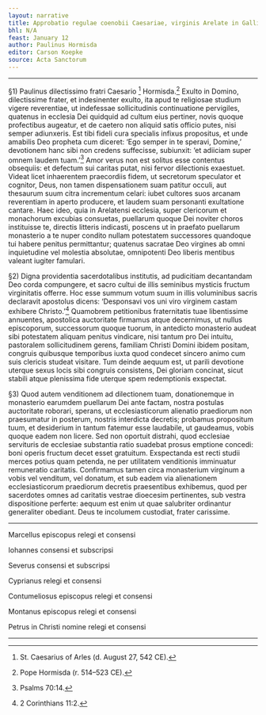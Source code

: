 ```yaml
---
layout: narrative
title: Approbatio regulae coenobii Caesariae, virginis Arelate in Gallia
bhl: N/A
feast: January 12
author: Paulinus Hormisda
editor: Carson Koepke
source: Acta Sanctorum
---
```


---

§1) Paulinus dilectissimo fratri Caesario [^1] Hormisda.[^2] Exulto in Domino, dilectissime frater, et indesinenter exulto, ita apud te religiosae studium vigere reverentiae, ut indefessae sollicitudinis continuatione pervigiles, quatenus in ecclesia Dei quidquid ad cultum eius pertiner, novis quoque profectibus augeatur, et de caetero non aliquid satis officio putes, nisi semper adiunxeris. Est tibi fideli cura specialis infixus propositus, et unde amabilis Deo propheta cum diceret: ‘Ego semper in te speravi, Domine,’ devotionem hanc sibi non credens suffecisse, subiunxit: ‘et adiiciam super omnem laudem tuam.’[^3] Amor verus non est solitus esse contentus obsequiis: et defectum sui caritas putat, nisi fervor dilectionis exaestuet. Videat licet inhaerentem praecordiis fidem, ut secretorum speculator et cognitor, Deus, non tamen dispensationem suam patitur occuli, aut thesaurum suum citra incrementum celari: iubet cultores suos arcanam reverentiam in aperto producere, et laudem suam personanti exultatione cantare. Haec ideo, quia in Arelatensi ecclesia, super clericorum et monachorum excubias consuetas, puellarum quoque Dei noviter choros instituisse te, directis litteris indicasti, poscens ut in praefato puellarum monasterio a te nuper condito nullam potestatem successores quandoque tui habere penitus permittantur; quatenus sacratae Deo virgines ab omni inquietudine vel molestia absolutae, omnipotenti Deo liberis mentibus valeant iugiter famulari.

§2) Digna providentia sacerdotalibus institutis, ad pudicitiam decantandam Deo corda compungere, et sacro cultui de illis seminibus mysticis fructum virginitatis offerre. Hoc esse summum votum suum in illis voluminibus sacris declaravit apostolus dicens: ‘Desponsavi vos uni viro virginem castam exhibere Christo.’[^4] Quamobrem petitionibus fraternitatis tuae libentissime annuentes, apostolica auctoritate firmamus atque decernimus, ut nullus episcoporum, successorum quoque tuorum, in antedicto monasterio audeat sibi potestatem aliquam penitus vindicare, nisi tantum pro Dei intuitu, pastoralem sollicitudinem gerens, familiam Christi Domini ibidem positam, congruis quibusque temporibus iuxta quod condecet sincero animo cum suis clericis studeat visitare. Tum deinde aequum est, ut parili devotione uterque sexus locis sibi congruis consistens, Dei gloriam concinat, sicut stabili atque plenissima fide uterque spem redemptionis exspectat.

§3) Quod autem venditionem ad dilectionem tuam, donationemque in monasterio earumdem puellarum Dei ante factam, nostra postulas auctoritate roborari, sperans, ut ecclesiasticorum alienatio praediorum non praesumatur in posterum, nostris interdicta decretis; probamus propositum tuum, et desiderium in tantum fatemur esse laudabile, ut gaudeamus, vobis quoque eadem non licere. Sed non oportuit distrahi, quod ecclesiae servituris de ecclesiae substantia ratio suadebat prosus emptione concedi: boni operis fructum decet esset gratuitum. Exspectanda est recti studii merces potius quam petenda, ne per utilitatem venditionis imminuatur remuneratio caritatis. Confirmamus tamen circa monasterium virginum a vobis vel venditum, vel donatum, et sub eadem via alienationem ecclesiasticorum praediorum decretis praesentibus exhibemus, quod per sacerdotes omnes ad caritatis vestrae dioecesim pertinentes, sub vestra dispositione perferte: aequum est enim ut quae salubriter ordinantur generaliter obediant. Deus te incolumem custodiat, frater carissime.

---

Marcellus episcopus relegi et consensi

Iohannes consensi et subscripsi

Severus consensi et subscripsi

Cyprianus relegi et consensi

Contumeliosus episcopus relegi et consensi

Montanus episcopus relegi et consensi

Petrus in Christi nomine relegi et consensi

---

[^1]: St. Caesarius of Arles (d. August 27, 542 CE). 
[^2]: Pope Hormisda (r. 514–523 CE).
[^3]: Psalms 70:14.
[^4]: 2 Corinthians 11:2.
